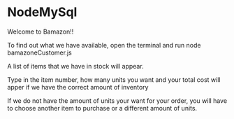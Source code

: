 # NodeMySql

Welcome to Bamazon!!

To find out what we have available, open the terminal and run node bamazoneCustomer.js

A list of items that we have in stock will appear. 

Type in the item number, how many units you want and your total cost will apper if we have the correct amount of inventory

If we do not have the amount of units your want for your order, you will have to choose another item to purchase or a different amount of units. 